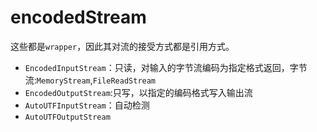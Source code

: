# encodedStream
这些都是`wrapper`，因此其对流的接受方式都是引用方式。
+ `EncodedInputStream`：只读，对输入的字节流编码为指定格式返回，字节流:`MemoryStream`,`FileReadStream`
+ `EncodedOutputStream`:只写，以指定的编码格式写入输出流
+ `AutoUTFInputStream`：自动检测
+ `AutoUTFOutputStream`